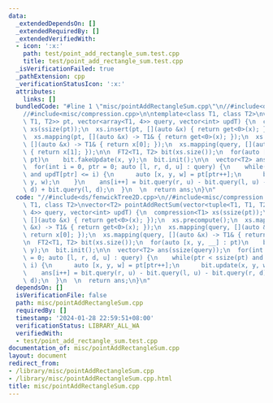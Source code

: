```yaml
---
data:
  _extendedDependsOn: []
  _extendedRequiredBy: []
  _extendedVerifiedWith:
  - icon: ':x:'
    path: test/point_add_rectangle_sum.test.cpp
    title: test/point_add_rectangle_sum.test.cpp
  _isVerificationFailed: true
  _pathExtension: cpp
  _verificationStatusIcon: ':x:'
  attributes:
    links: []
  bundledCode: "#line 1 \"misc/pointAddRectangleSum.cpp\"\n//#include<ds/fenwickTree2D.cpp>\n\
    //#include<misc/compression.cpp>\n\ntemplate<class T1, class T2>\nvector<T2> pointAddRectSum(vector<tuple<T1,\
    \ T1, T2>> pt, vector<array<T1, 4>> query, vector<int> updT) {\n  compression<T1>\
    \ xs(ssize(pt));\n  xs.insert(pt, [](auto &x) { return get<0>(x); });\n  xs.precompute();\n\
    \  xs.mapping(pt, [](auto &x) -> T1& { return get<0>(x); });\n  xs.mapping(query,\
    \ [](auto &x) -> T1& { return x[0]; });\n  xs.mapping(query, [](auto &x) -> T1&\
    \ { return x[1]; });\n\n  FT2<T1, T2> bit(xs.size());\n  for(auto [x, y, __] :\
    \ pt)\n    bit.fakeUpdate(x, y);\n  bit.init();\n\n  vector<T2> ans(ssize(query));\n\
    \  for(int i = 0, ptr = 0; auto [l, r, d, u] : query) {\n    while(ptr < ssize(pt)\
    \ and updT[ptr] <= i) {\n      auto [x, y, w] = pt[ptr++];\n      bit.update(x,\
    \ y, w);\n    }\n    ans[i++] = bit.query(r, u) - bit.query(l, u) - bit.query(r,\
    \ d) + bit.query(l, d);\n  }\n  \n  return ans;\n}\n"
  code: "//#include<ds/fenwickTree2D.cpp>\n//#include<misc/compression.cpp>\n\ntemplate<class\
    \ T1, class T2>\nvector<T2> pointAddRectSum(vector<tuple<T1, T1, T2>> pt, vector<array<T1,\
    \ 4>> query, vector<int> updT) {\n  compression<T1> xs(ssize(pt));\n  xs.insert(pt,\
    \ [](auto &x) { return get<0>(x); });\n  xs.precompute();\n  xs.mapping(pt, [](auto\
    \ &x) -> T1& { return get<0>(x); });\n  xs.mapping(query, [](auto &x) -> T1& {\
    \ return x[0]; });\n  xs.mapping(query, [](auto &x) -> T1& { return x[1]; });\n\
    \n  FT2<T1, T2> bit(xs.size());\n  for(auto [x, y, __] : pt)\n    bit.fakeUpdate(x,\
    \ y);\n  bit.init();\n\n  vector<T2> ans(ssize(query));\n  for(int i = 0, ptr\
    \ = 0; auto [l, r, d, u] : query) {\n    while(ptr < ssize(pt) and updT[ptr] <=\
    \ i) {\n      auto [x, y, w] = pt[ptr++];\n      bit.update(x, y, w);\n    }\n\
    \    ans[i++] = bit.query(r, u) - bit.query(l, u) - bit.query(r, d) + bit.query(l,\
    \ d);\n  }\n  \n  return ans;\n}\n"
  dependsOn: []
  isVerificationFile: false
  path: misc/pointAddRectangleSum.cpp
  requiredBy: []
  timestamp: '2024-01-28 22:59:51+08:00'
  verificationStatus: LIBRARY_ALL_WA
  verifiedWith:
  - test/point_add_rectangle_sum.test.cpp
documentation_of: misc/pointAddRectangleSum.cpp
layout: document
redirect_from:
- /library/misc/pointAddRectangleSum.cpp
- /library/misc/pointAddRectangleSum.cpp.html
title: misc/pointAddRectangleSum.cpp
---
```


